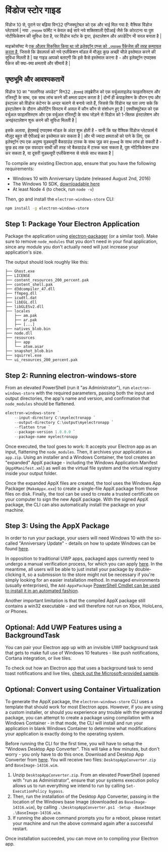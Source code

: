 # विंडोज स्टोर गाइड

विंडोज 10 से, पुराने पर बढ़िया विन32 एग्जिक्युटेबल को एक और भाई मिल गया है: वैश्विक विंडोज प्लेटफार्म | नया `.एप्पएक्स` फॉर्मेट न केवल कई सारे नये शक्तिशाली ऐपीआई जैसे कि कोरटाना या पुश नोटीफिकेशन की सुविधा देता है, पर विंडोज स्टोर के द्वारा, इंस्टालेशन और अपडेटिंग भी सरल बनाता है |

माइक्रोसॉफ्ट ने [एक औज़ार विकसित किया था जो इलेक्ट्रॉन एप्प्स को `.एप्पएक्स` पैकेजेस की तरह कम्पायल करता है](https://github.com/catalystcode/electron-windows-store), जिससे कि डेवलपर्स को नये एप्लीकेशन मॉडल में मौज़ूद कुछ अच्छी चीज़े इस्तेमाल करने की सुविधा मिलती है | यह गाइड आपको बताएगी कि इसे कैसे इस्तेमाल करना है - और इलेक्ट्रॉन एप्पएक्स पैकेज की क्या-क्या क्षमतायें और सीमायें है |

## पृष्ठभूमि और आवश्यकतायें

विंडोज 10 का "सालगिरह अपडेट" विन32 `.ईएक्सई` लाइब्रेरीज को एक वर्चुअलाइज़ेड फाइलसिस्टम और रजिस्ट्री के साथ, एक साथ लांच करने की क्षमता प्रदान करता है | दोनों ही कंपाइलेशन के दौरान एप्प और इंस्टालर को विंडोज कंटेनर के अन्दर चलाने से बनाये जाते हैं, जिससे कि विंडोज यह पता लगा सके कि इंस्टालेशन के दौरान ऑपरेटिंग सिस्टम में असल में कौन कौन से संशोधन हुए है | एक्सीक्यूटेबल को एक वर्चुअल फाइलसिस्टम और एक वर्चुअल रजिस्ट्री के साथ जोड़ने से विंडोज को 1-क्लिक इंस्टालेशन और अनइंस्टालेशन शुरू करने की सुविधा मिलती है |

इसके अलावा, ईएक्सई एप्पएक्स मॉडल के अंदर शुरू होती है - यानी कि यह वैश्विक विंडोज प्लेटफार्म में मौज़ूद बहुत सी ऐपीआई का इस्तेमाल कर सकता है | और भी ज्यादा क्षमताओं को पाने के लिए, एक इलेक्ट्रॉन एप्प एक अदृश्य युडब्ल्यूपी बैकग्राउंड टास्क के साथ जुड़ कर `ईएक्सई` के साथ लांच हो सकती है - कुछ हद तक एक वफादार साथी की तरह जो बैकग्राउंड में टास्क चला सकता है, पुश नोटिफिकेशन प्राप्त कर सकता है, या दूसरी युडब्ल्यूपी एप्लीकेशनस से संपर्क साध सकता है |

To compile any existing Electron app, ensure that you have the following requirements:

* Windows 10 with Anniversary Update (released August 2nd, 2016)
* The Windows 10 SDK, [downloadable here](https://developer.microsoft.com/en-us/windows/downloads/windows-10-sdk)
* At least Node 4 (to check, run `node -v`)

Then, go and install the `electron-windows-store` CLI:

```sh
npm install -g electron-windows-store
```

## Step 1: Package Your Electron Application

Package the application using [electron-packager](https://github.com/electron-userland/electron-packager) (or a similar tool). Make sure to remove `node_modules` that you don't need in your final application, since any module you don't actually need will just increase your application's size.

The output should look roughly like this:

```text
├── Ghost.exe
├── LICENSE
├── content_resources_200_percent.pak
├── content_shell.pak
├── d3dcompiler_47.dll
├── ffmpeg.dll
├── icudtl.dat
├── libEGL.dll
├── libGLESv2.dll
├── locales
│   ├── am.pak
│   ├── ar.pak
│   ├── [...]
├── natives_blob.bin
├── node.dll
├── resources
│   ├── app
│   └── atom.asar
├── snapshot_blob.bin
├── squirrel.exe
└── ui_resources_200_percent.pak
```

## Step 2: Running electron-windows-store

From an elevated PowerShell (run it "as Administrator"), run `electron-windows-store` with the required parameters, passing both the input and output directories, the app's name and version, and confirmation that `node_modules` should be flattened.

```powershell
electron-windows-store `
    --input-directory C:\myelectronapp `
    --output-directory C:\output\myelectronapp `
    --flatten true `
    --package-version 1.0.0.0 `
    --package-name myelectronapp
```

Once executed, the tool goes to work: It accepts your Electron app as an input, flattening the `node_modules`. Then, it archives your application as `app.zip`. Using an installer and a Windows Container, the tool creates an "expanded" AppX package - including the Windows Application Manifest (`AppXManifest.xml`) as well as the virtual file system and the virtual registry inside your output folder.

Once the expanded AppX files are created, the tool uses the Windows App Packager (`MakeAppx.exe`) to create a single-file AppX package from those files on disk. Finally, the tool can be used to create a trusted certificate on your computer to sign the new AppX package. With the signed AppX package, the CLI can also automatically install the package on your machine.

## Step 3: Using the AppX Package

In order to run your package, your users will need Windows 10 with the so-called "Anniversary Update" - details on how to update Windows can be found [here](https://blogs.windows.com/windowsexperience/2016/08/02/how-to-get-the-windows-10-anniversary-update).

In opposition to traditional UWP apps, packaged apps currently need to undergo a manual verification process, for which you can apply [here](https://developer.microsoft.com/en-us/windows/projects/campaigns/desktop-bridge). In the meantime, all users will be able to just install your package by double-clicking it, so a submission to the store might not be necessary if you're simply looking for an easier installation method. In managed environments (usually enterprises), the `Add-AppxPackage` [PowerShell Cmdlet can be used to install it in an automated fashion](https://technet.microsoft.com/en-us/library/hh856048.aspx).

Another important limitation is that the compiled AppX package still contains a win32 executable - and will therefore not run on Xbox, HoloLens, or Phones.

## Optional: Add UWP Features using a BackgroundTask

You can pair your Electron app up with an invisible UWP background task that gets to make full use of Windows 10 features - like push notifications, Cortana integration, or live tiles.

To check out how an Electron app that uses a background task to send toast notifications and live tiles, [check out the Microsoft-provided sample](https://github.com/felixrieseberg/electron-uwp-background).

## Optional: Convert using Container Virtualization

To generate the AppX package, the `electron-windows-store` CLI uses a template that should work for most Electron apps. However, if you are using a custom installer, or should you experience any trouble with the generated package, you can attempt to create a package using compilation with a Windows Container - in that mode, the CLI will install and run your application in blank Windows Container to determine what modifications your application is exactly doing to the operating system.

Before running the CLI for the first time, you will have to setup the "Windows Desktop App Converter". This will take a few minutes, but don't worry - you only have to do this once. Download and Desktop App Converter from [here](https://www.microsoft.com/en-us/download/details.aspx?id=51691). You will receive two files: `DesktopAppConverter.zip` and `BaseImage-14316.wim`.

1. Unzip `DesktopAppConverter.zip`. From an elevated PowerShell (opened with "run as Administrator", ensure that your systems execution policy allows us to run everything we intend to run by calling `Set-ExecutionPolicy bypass`.
2. Then, run the installation of the Desktop App Converter, passing in the location of the Windows base Image (downloaded as `BaseImage-14316.wim`), by calling `.\DesktopAppConverter.ps1 -Setup -BaseImage .\BaseImage-14316.wim`.
3. If running the above command prompts you for a reboot, please restart your machine and run the above command again after a successful restart.

Once installation succeeded, you can move on to compiling your Electron app.